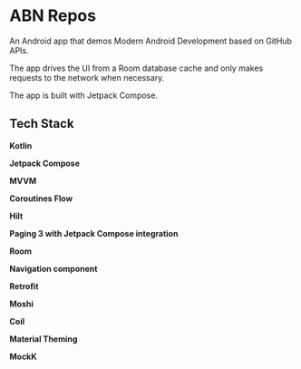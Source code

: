 # ABN Repos

An Android app that demos Modern Android Development based on GitHub APIs.

The app drives the UI from a Room database cache and only makes requests to the network when necessary.

The app is built with Jetpack Compose.

## Tech Stack

**Kotlin**

**Jetpack Compose**

**MVVM**

**Coroutines Flow**

**Hilt**

**Paging 3 with Jetpack Compose integration**

**Room**

**Navigation component**

**Retrofit**

**Moshi**

**Coil**

**Material Theming**

**MockK**
